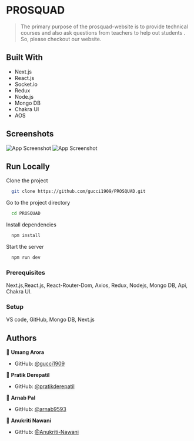 # PROSQUAD

>The primary purpose of the prosquad-website is to provide technical courses and also ask questions from teachers to help out students . So, please checkout our website.

## Built With

- Next.js
- React.js
- Socket.io
- Redux
- Node.js
- Mongo DB
- Chakra UI
- AOS


## Screenshots

![App Screenshot](https://i.ibb.co/YP8d98j/Screenshot-130.png)
![App Screenshot](https://i.ibb.co/2ydKHpV/Screenshot-132.png)


## Run Locally

Clone the project

```bash
  git clone https://github.com/gucci1909/PROSQUAD.git
```

Go to the project directory

```bash
  cd PROSQUAD
```

Install dependencies

```bash
  npm install
```

Start the server

```bash
  npm run dev
```



### Prerequisites
Next.js,React.js, React-Router-Dom, Axios, Redux, Nodejs, Mongo DB, Api, Chakra UI.

### Setup
VS code,
 GitHub, Mongo DB, Next.js


## Authors

👤 **Umang Arora**

- GitHub: [@gucci1909](https://github.com/gucci1909)

👤 **Pratik Derepatil**

- GitHub: [@pratikderepatil](https://github.com/pratikderepatil)

👤 **Arnab Pal**

- GitHub: [@arnab9593](https://github.com/arnab9593)

👤 **Anukriti Nawani**

- GitHub: [@Anukriti-Nawani](https://github.com/Anukriti-Nawani)
